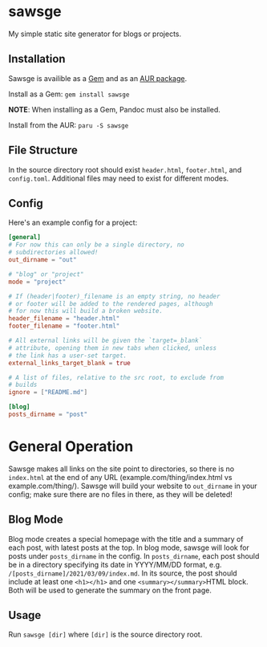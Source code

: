 # sawsge
My simple static site generator for blogs or projects.

## Installation

Sawsge is availible as a
[Gem](https://rubygems.org/gems/sawsge) and as an [AUR
package](https://aur.archlinux.org/packages/sawsge).

Install as a Gem: `gem install sawsge`

**NOTE**: When installing as a Gem, Pandoc must also be
installed.

Install from the AUR: `paru -S sawsge`

## File Structure
In the source directory root should exist `header.html`, `footer.html`, and `config.toml`. Additional files may need to exist for different modes.

## Config
Here's an example config for a project:
```toml
[general]
# For now this can only be a single directory, no
# subdirectories allowed!
out_dirname = "out"

# "blog" or "project"
mode = "project"

# If (header|footer)_filename is an empty string, no header
# or footer will be added to the rendered pages, although
# for now this will build a broken website.
header_filename = "header.html"
footer_filename = "footer.html"

# All external links will be given the `target=_blank`
# attribute, opening them in new tabs when clicked, unless
# the link has a user-set target.
external_links_target_blank = true

# A list of files, relative to the src root, to exclude from
# builds
ignore = ["README.md"]

[blog]
posts_dirname = "post"
```

# General Operation
Sawsge makes all links on the site point to directories, so there is no `index.html` at the end of any URL (example.com/thing/index.html vs example.com/thing/). Sawsge will build your website to `out_dirname` in your config; make sure there are no files in there, as they will be deleted! 

## Blog Mode
Blog mode creates a special homepage with the title and a summary of each post, with latest posts at the top. In blog mode, sawsge will look for posts under `posts_dirname` in the config. In `posts_dirname`, each post should be in a directory specifying its date in YYYY/MM/DD format, e.g. `/[posts_dirname]/2021/03/09/index.md`. In its source, the post should include at least one `<h1></h1>` and one `<summary></summary>`HTML block. Both will be used to generate the summary on the front page.

## Usage
Run `sawsge [dir]` where `[dir]` is the source directory root.
